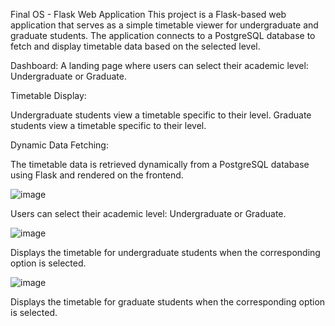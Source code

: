 Final OS - Flask Web Application
This project is a Flask-based web application that serves as a simple timetable viewer for undergraduate and graduate students. The application connects to a PostgreSQL database to fetch and display timetable data based on the selected level.

Dashboard: 
A landing page where users can select their academic level: Undergraduate or Graduate.

Timetable Display:

Undergraduate students view a timetable specific to their level.
Graduate students view a timetable specific to their level.

Dynamic Data Fetching: 

The timetable data is retrieved dynamically from a PostgreSQL database using Flask and rendered on the frontend.

![image](https://github.com/user-attachments/assets/83948cb8-150a-4018-8347-7eab756d4a90)  

Users can select their academic level: Undergraduate or Graduate.

![image](https://github.com/user-attachments/assets/a2bad0b4-0270-42e2-9f14-5e9bf32086e2) 

Displays the timetable for undergraduate students when the corresponding option is selected.

![image](https://github.com/user-attachments/assets/42b9c7cb-09a5-4fe0-939b-ec6c86ff333c) 

Displays the timetable for graduate students when the corresponding option is selected.
